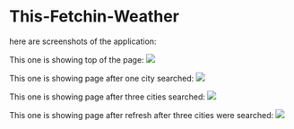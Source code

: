 # This-Fetchin-Weather

here are screenshots of the application:

This one is showing top of the page:
![](screenshots/weather%20Dashboard.png)

This one is showing page after one city searched: 
![](screenshots/weather%201%20city.png)

This one is showing page after three cities searched:
![](screenshots/weather%203%20cities.png)

This one is showing page after refresh after three cities were searched:
![](screenshots/city%20refresh.png)